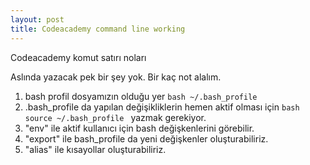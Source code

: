 ```yaml
---
layout: post
title: Codeacademy command line working
---
```


Codeacademy komut satırı noları

Aslında yazacak pek bir şey yok. Bir kaç not alalım.

1. bash profil dosyamızın olduğu yer ```bash ~/.bash_profile ```
2. .bash_profile da yapılan değişikliklerin hemen aktif olması için ```bash source ~/.bash_profile ``` yazmak gerekiyor.
3. "env" ile aktif kullanıcı için bash değişkenlerini görebilir.
4. "export" ile bash_profile da yeni değişkenler oluşturabiliriz.
5. "alias" ile kısayollar oluşturabiliriz.

